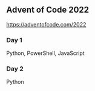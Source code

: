 ## Advent of Code 2022

https://adventofcode.com/2022

### Day 1

Python, PowerShell, JavaScript

### Day 2

Python
